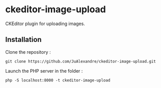 # ckeditor-image-upload

CKEditor plugin for uploading images.

## Installation

Clone the repository :
```
git clone https://github.com/JuAlexandre/ckeditor-image-upload.git
```

Launch the PHP server in the folder :
```
php -S localhost:8000 -t ckeditor-image-upload
```
